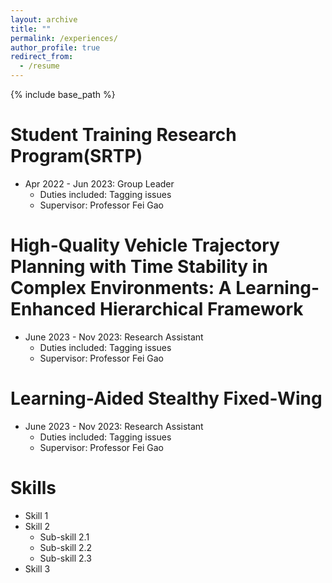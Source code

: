 ```yaml
---
layout: archive
title: ""
permalink: /experiences/
author_profile: true
redirect_from:
  - /resume
---
```


{% include base_path %}



Student Training Research Program(SRTP)
======
* Apr 2022 - Jun 2023: Group Leader
  * Duties included: Tagging issues
  * Supervisor: Professor Fei Gao



High-Quality Vehicle Trajectory Planning with Time Stability in Complex Environments:
A Learning-Enhanced Hierarchical Framework
======
* June 2023 - Nov 2023: Research Assistant
  * Duties included: Tagging issues
  * Supervisor: Professor Fei Gao
 
 Learning-Aided Stealthy Fixed-Wing
======
* June 2023 - Nov 2023: Research Assistant
  * Duties included: Tagging issues
  * Supervisor: Professor Fei Gao 
  
Skills
======
* Skill 1
* Skill 2
  * Sub-skill 2.1
  * Sub-skill 2.2
  * Sub-skill 2.3
* Skill 3
